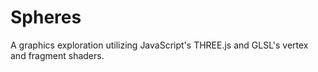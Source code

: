 # Spheres
A graphics exploration utilizing JavaScript's THREE.js and GLSL's vertex and fragment shaders.
